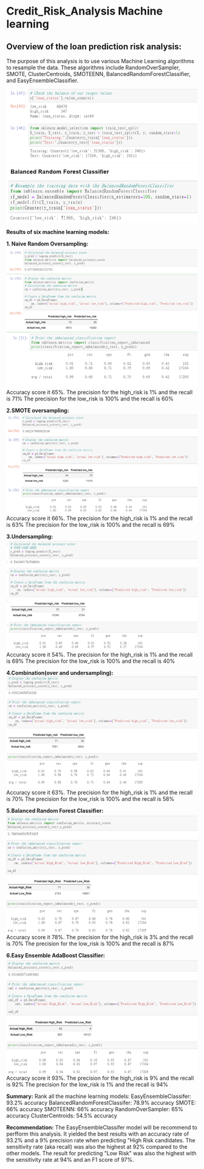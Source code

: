 # Credit_Risk_Analysis **Machine learning**
## Overview of the loan prediction risk analysis:

The purpose of this analysis is to use various Machine Learning algorithms to resample the data. These algorithms include RandomOverSampler, SMOTE, ClusterCentroids, SMOTEENN, BalancedRandomForestClassifier, and EasyEnsembleClassifier.

![This is an image](https://github.com/Sirius0531/Credit_Risk_Analysis/blob/main/resources/1_resample_counter.PNG)
![This is an image](https://github.com/Sirius0531/Credit_Risk_Analysis/blob/main/resources/7_balance_clissifier.PNG)

**Results of six machine learning models:**

**1. Naive Random Oversampling:** 
![This is an image](https://github.com/Sirius0531/Credit_Risk_Analysis/blob/main/resources/2_oversampleing%20ac%20score.PNG)
![This is an image](https://github.com/Sirius0531/Credit_Risk_Analysis/blob/main/resources/3_oversampling_report.PNG)
Accuracy score it 65%.
The precision for the high_risk is 1% and the recall is 71%
The precision for the low_risk is 100% and the recall is 60%

**2.SMOTE oversampling:**
![This is an image](https://github.com/Sirius0531/Credit_Risk_Analysis/blob/main/resources/4_smote_oversampling.PNG)
Accuracy score it 66%.
The precision for the high_risk is 1% and the recall is 63%
The precision for the low_risk is 100% and the recall is 69%

**3.Undersampling:**
![This is an image](https://github.com/Sirius0531/Credit_Risk_Analysis/blob/main/resources/5_undersampling_report.PNG)
Accuracy score it 54%.
The precision for the high_risk is 1% and the recall is 69%
The precision for the low_risk is 100% and the recall is 40%

**4.Combination(over and undersampling):**
![This is an image](https://github.com/Sirius0531/Credit_Risk_Analysis/blob/main/resources/6_combine%20sampling.PNG)
Accuracy score it 63%.
The precision for the high_risk is 1% and the recall is 70%
The precision for the low_risk is 100% and the recall is 58%

**5.Balanced Random Forest Classifier:**
![This is an image](https://github.com/Sirius0531/Credit_Risk_Analysis/blob/main/resources/8_balance%20samp.PNG)
Accuracy score it 78%.
The precision for the high_risk is 3% and the recall is 70%
The precision for the low_risk is 100% and the recall is 87%

**6.Easy Ensemble AdaBoost Classifier:**
![This is an image](https://github.com/Sirius0531/Credit_Risk_Analysis/blob/main/resources/9_easyensemble.PNG)
Accuracy score it 93%.
The precision for the high_risk is 9% and the recall is 92%
The precision for the low_risk is 1% and the recall is 94%

**Summary:**
Rank all the machine learning models:
EasyEnsembleClassifer: 93.2% accuracy 
BalancedRandomForestClassifer: 78.9% accuracy 
SMOTE: 66% accuracy 
SMOTEENN: 66% accuracy 
RandomOverSampler: 65% accuracy 
ClusterCentroids: 54.5% accuracy 


**Recommendation:**
The EasyEnsembleClassifer model will be recommend to perfform this analysis.
It yielded the best results with an accuracy rate of 93.2% and a 9% precision rate when predicting "High Risk candidates. The sensitivity rate (aka recall) was also the highest at 92% compared to the other models. The result for predicting "Low Risk" was also the highest with the sensitivity rate at 94% and an F1 score of 97%. 
